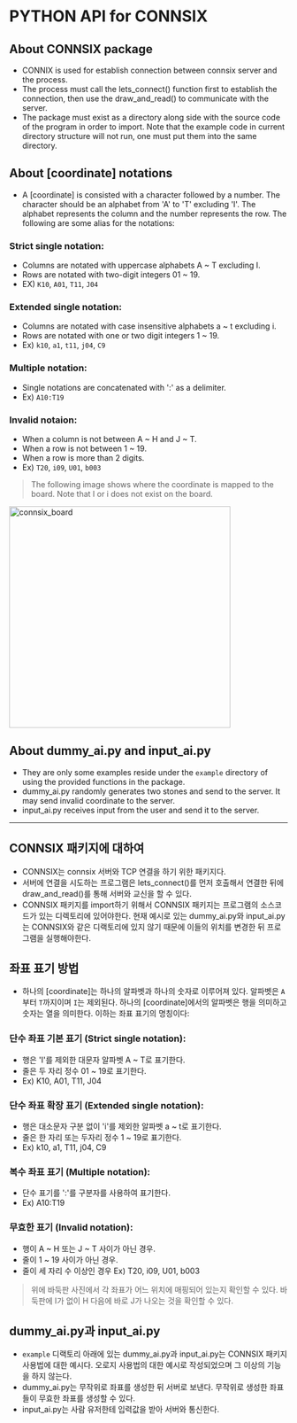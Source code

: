 # PYTHON API for CONNSIX

## About CONNSIX package
* CONNIX is used for establish connection between connsix server and the process. 
* The process must call the lets_connect() function first to establish the connection, then use the draw_and_read() to communicate with the server. 
* The package must exist as a directory along side with the source code of the program in order to import. Note that the example code in current directory structure will not run, one must put them into the same directory.


## About [coordinate] notations
* A [coordinate] is consisted with a character followed by a number. The character should be an alphabet from 'A' to 'T' excluding 'I'. The alphabet represents the column and the number represents the row. The following are some alias for the notations:

### Strict single notation:
* Columns are notated with uppercase alphabets A ~ T excluding I. 
* Rows are notated with two-digit integers 01 ~ 19. 
* EX) `K10`, `A01`, `T11`, `J04`
### Extended single notation:
* Columns are notated with case insensitive alphabets a ~ t excluding i.
* Rows are notated with one or two digit integers 1 ~ 19.
* Ex) `k10`, `a1`, `t11`, `j04`, `C9`
### Multiple notation:
* Single notations are concatenated with ':' as a delimiter.
* Ex) `A10:T19`
### Invalid notaion: 
* When a column is not between A ~ H and J ~ T.
* When a row is not between 1 ~ 19.
* When a row is more than 2 digits.
* Ex) `T20`, `i09`, `U01`, `b003`
	


> The following image shows where the coordinate is mapped to the board. Note that I or i does not exist on the board.
<img width="400" alt="connsix_board" src="https://user-images.githubusercontent.com/36878832/136660098-0283f97a-a7ca-466e-bcb2-dd87aa4bdb24.png">


## About dummy_ai.py and input_ai.py
* They are only some examples reside under the `example` directory of using the provided functions in the package.
* dummy_ai.py randomly generates two stones and send to the server. It may send invalid coordinate to the server.
* input_ai.py receives input from the user and send it to the server. 


---

## CONNSIX 패키지에 대하여
* CONNSIX는 connsix 서버와 TCP 연결을 하기 위한 패키지다. 
* 서버에 연결을 시도하는 프로그램은 lets_connect()를 먼저 호출해서 연결한 뒤에 draw_and_read()를 통해 서버와 교신을 할 수 있다. 
* CONNSIX 패키지를 import하기 위해서 CONNSIX 패키지는 프로그램의 소스코드가 있는 디렉토리에 있어야한다. 현재 예시로 있는 dummy_ai.py와 input_ai.py는 CONNSIX와 같은 디랙토리에 있지 않기 때문에 이들의 위치를 변경한 뒤 프로그램을 실행해야한다. 

## 좌표 표기 방법
* 하나의 [coordinate]는 하나의 알파벳과 하나의 숫자로 이루어져 있다. 알파벳은 `A`부터 `T`까지이며 `I`는 제외된다. 하나의 [coordinate]에서의 알파벳은 행을 의미하고 숫자는 열을 의미한다. 이하는 좌표 표기의 명칭이다:
### 단수 좌표 기본 표기 (Strict single notation):
* 행은 'I'를 제외한 대문자 알파벳 A ~ T로 표기한다.
* 줄은 두 자리 정수 01 ~ 19로 표기한다.
* Ex) K10, A01, T11, J04
### 단수 좌표 확장 표기 (Extended single notation):
* 행은 대소문자 구분 없이 'i'를 제외한 알파벳 a ~ t로 표기한다.
* 줄은 한 자리 또는 두자리 정수 1 ~ 19로 표기한다.
* Ex) k10, a1, T11, j04, C9
### 복수 좌표 표기 (Multiple notation):
* 단수 표기를 ':'를 구분자를 사용하여 표기한다.
* Ex) A10:T19
### 무효한 표기 (Invalid notation):
* 행이 A ~ H 또는 J ~ T 사이가 아닌 경우.
* 줄이 1 ~ 19 사이가 아닌 경우.
* 줄이 세 자리 수 이상인 경우 Ex) T20, i09, U01, b003
> 위에 바둑판 사진에서 각 좌표가 어느 위치에 매핑되어 있는지 확인할 수 있다. 바둑판에 I가 없이 H 다음에 바로 J가 나오는 것을 확인할 수 있다. 

## dummy_ai.py과 input_ai.py
* `example` 디랙토리 아래에 있는 dummy_ai.py과 input_ai.py는 CONNSIX 패키지 사용법에 대한 예시다. 오로지 사용법의 대한 예시로 작성되었으며 그 이상의 기능을 하지 않는다.
* dummy_ai.py는 무작위로 좌표를 생성한 뒤 서버로 보낸다. 무작위로 생성한 좌표들이 무효한 좌표를 생성할 수 있다.
* input_ai.py는 사람 유저한테 입력값을 받아 서버와 통신한다. 
